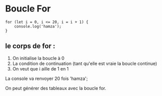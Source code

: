 # Boucle For

````
for (let i = 0, i <= 20, i = i + 1) {
    console.log('hamza');
}
````
## le corps de for :

1. On initialise la boucle à 0
2. La condition de continuation (tant qu'elle est vraie la boucle continue)
3. On veut que i aille de 1 en 1

La console va renvoyer 20 fois 'hamza';

On peut générer des tableaux avec la boucle for.
